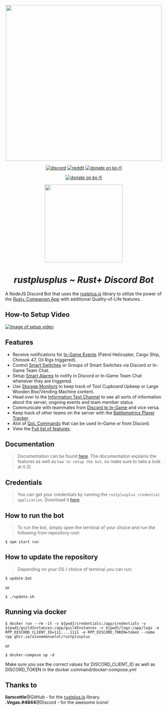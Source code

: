 <p align="center">
<img src="./rustplusplus.png" width="500"></a>
</p>

<p align="center">
<a href="https://discord.gg/vcrKbKVAbc"><img src="https://img.shields.io/badge/Discord-Alexemanuel-%237289DA?style=flat&logo=discord" alt="discord"/></a>
<a href="https://www.reddit.com/user/Alexemanuelol"><img src="https://img.shields.io/badge/Reddit-Alexemanuelol-FF4500?style=flat&logo=reddit" alt="reddit"/></a>
<a href="https://ko-fi.com/alexemanuelol"><img src="https://img.shields.io/badge/Donate%20a%20Coffee-alexemanuelol-yellow?style=flat&logo=buy-me-a-coffee" alt="donate on ko-fi"/></a>

<p align="center">
<a href="https://crowdin.com/project/rustplusplus"><img src="https://badges.crowdin.net/rustplusplus/localized.svg" alt="donate on ko-fi"/></a>
</p>

<p align="center">
    <a href="https://discord.gg/vcrKbKVAbc">
        <img src="./join_discord.png" width="250">
    </a>
</p>

<h1 align="center"><em><b>rustplusplus</b> ~ Rust+ Discord Bot</em></h1>
</p>

A NodeJS Discord Bot that uses the [rustplus.js](https://github.com/liamcottle/rustplus.js) library to utilize the power of the [Rust+ Companion App](https://rust.facepunch.com/companion) with additional Quality-of-Life features.


## **How-to Setup Video**

[![Image of setup video](https://www.youtube.com/s/desktop/4a88d8c6/img/favicon_144x144.png)](https://youtu.be/GX03brJiMZg)

## **Features**

* Receive notifications for [In-Game Events](docs/discord_text_channels.md#events-channel) (Patrol Helicopter, Cargo Ship, Chinook 47, Oil Rigs triggered).
* Control [Smart Switches](docs/smart_devices.md#smart-switches) or Groups of Smart Switches via Discord or In-Game Team Chat.
* Setup [Smart Alarms](docs/smart_devices.md#smart-alarms) to notify in Discord or In-Game Team Chat whenever they are triggered.
* Use [Storage Monitors](docs/smart_devices.md#storage-monitors) to keep track of Tool Cupboard Upkeep or Large Wooden Box/Vending Machine content.
* Head over to the [Information Text Channel](docs/images/information_channel.png) to see all sorts of information about the server, ongoing events and team member status.
* Communicate with teammates from [Discord to In-Game](docs/discord_text_channels.md#teamchat-channel) and vice versa.
* Keep track of other teams on the server with the [Battlemetrics Player Tracker](docs/discord_text_channels.md#trackers-channel).
* Alot of [QoL Commands](docs/commands.md) that can be used In-Game or from Discord.
* View the [Full list of features](docs/full_list_features.md).


## **Documentation**

> Documentation can be found [here](https://github.com/alexemanuelol/rustplusplus/blob/master/docs/documentation.md). The documentation explains the features as well as `how to setup the bot`, so make sure to take a look at it 😉

## **Credentials**

> You can get your credentials by running the `rustplusplus credential application`. Download it [here](https://github.com/alexemanuelol/rustplusplus-credential-application/releases/download/v1.4.0/rustplusplus-1.4.0-win-x64.exe)


## **How to run the bot**

> To run the bot, simply open the terminal of your choice and run the following from repository root:

    $ npm start run


## **How to update the repository**

> Depending on your OS / choice of terminal you can run:

    $ update.bat

or

    $ ./update.sh


## **Running via docker**

    $ docker run --rm -it -v ${pwd}/credentials:/app/credentials -v ${pwd}/guildInstances:/app/guildInstances -v ${pwd}/logs:/app/logs -e RPP_DISCORD_CLIENT_ID=111....1111 -e RPP_DISCORD_TOKEN=token --name rpp ghcr.io/alexemanuelol/rustplusplus

or

    $ docker-compose up -d

Make sure you use the correct values for DISCORD_CLIENT_ID as well as DISCORD_TOKEN in the docker command/docker-compose.yml

## **Thanks to**

**liamcottle**@GitHub - for the [rustplus.js](https://github.com/liamcottle/rustplus.js) library.
<br>
**.Vegas.#4844**@Discord - for the awesome icons!
